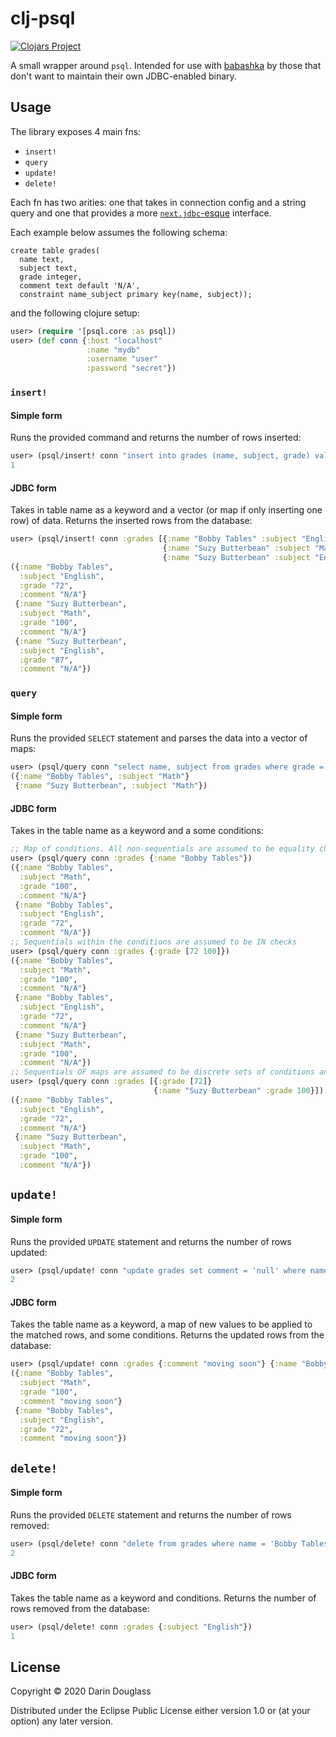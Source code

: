 # clj-psql

[![Clojars Project](https://img.shields.io/clojars/v/douglass/clj-psql.svg)](https://clojars.org/douglass/clj-psql)

A small wrapper around `psql`. Intended for use with [babashka](https://github.com/borkdude/babashka) by those that don't want to maintain their own JDBC-enabled binary.

## Usage

The library exposes 4 main fns:

- `insert!`
- `query`
- `update!`
- `delete!`

Each fn has two arities: one that takes in connection config and a string query and one that provides a more [`next.jdbc`-esque](https://github.com/seancorfield/next-jdbc/) interface.

Each example below assumes the following schema:

```postgres
create table grades(
  name text,
  subject text,
  grade integer,
  comment text default 'N/A',
  constraint name_subject primary key(name, subject));
```

and the following clojure setup:

```clojure
user> (require '[psql.core :as psql])
user> (def conn {:host "localhost"
                 :name "mydb"
                 :username "user"
                 :password "secret"})
```

### `insert!`
#### Simple form
Runs the provided command and returns the number of rows inserted:

```clojure
user> (psql/insert! conn "insert into grades (name, subject, grade) values ('Bobby Tables', 'Math', 100)")
1
```

#### JDBC form
Takes in table name as a keyword and a vector (or map if only inserting one row) of data. Returns the inserted rows from the database:

```clojure
user> (psql/insert! conn :grades [{:name "Bobby Tables" :subject "English" :grade 72}
                                  {:name "Suzy Butterbean" :subject "Math" :grade 100}
                                  {:name "Suzy Butterbean" :subject "English" :grade 87}])
({:name "Bobby Tables",
  :subject "English",
  :grade "72",
  :comment "N/A"}
 {:name "Suzy Butterbean",
  :subject "Math",
  :grade "100",
  :comment "N/A"}
 {:name "Suzy Butterbean",
  :subject "English",
  :grade "87",
  :comment "N/A"})
```

### `query`
#### Simple form
Runs the provided `SELECT` statement and parses the data into a vector of maps:

```clojure
user> (psql/query conn "select name, subject from grades where grade = 100")
({:name "Bobby Tables", :subject "Math"}
 {:name "Suzy Butterbean", :subject "Math"})
```

#### JDBC form
Takes in the table name as a keyword and a some conditions:

```clojure
;; Map of conditions. All non-sequentials are assumed to be equality checks.
user> (psql/query conn :grades {:name "Bobby Tables"})
({:name "Bobby Tables",
  :subject "Math",
  :grade "100",
  :comment "N/A"}
 {:name "Bobby Tables",
  :subject "English",
  :grade "72",
  :comment "N/A"})
;; Sequentials within the conditions are assumed to be IN checks
user> (psql/query conn :grades {:grade [72 100]})
({:name "Bobby Tables",
  :subject "Math",
  :grade "100",
  :comment "N/A"}
 {:name "Bobby Tables",
  :subject "English",
  :grade "72",
  :comment "N/A"}
 {:name "Suzy Butterbean",
  :subject "Math",
  :grade "100",
  :comment "N/A"})
;; Sequentials OF maps are assumed to be discrete sets of conditions and are joined by `OR`
user> (psql/query conn :grades [{:grade [72]}
                                {:name "Suzy Butterbean" :grade 100}])
({:name "Bobby Tables",
  :subject "English",
  :grade "72",
  :comment "N/A"}
 {:name "Suzy Butterbean",
  :subject "Math",
  :grade "100",
  :comment "N/A"})
```

## `update!`
#### Simple form
Runs the provided `UPDATE` statement and returns the number of rows updated:

```clojure
user> (psql/update! conn "update grades set comment = 'null' where name = 'Bobby Tables'")
2
```
#### JDBC form
Takes the table name as a keyword, a map of new values to be applied to the matched rows, and some conditions. Returns the updated rows from the database:

```clojure
user> (psql/update! conn :grades {:comment "moving soon"} {:name "Bobby Tables"})
({:name "Bobby Tables",
  :subject "Math",
  :grade "100",
  :comment "moving soon"}
 {:name "Bobby Tables",
  :subject "English",
  :grade "72",
  :comment "moving soon"})
```

## `delete!`
#### Simple form
Runs the provided `DELETE` statement and returns the number of rows removed:

```clojure
user> (psql/delete! conn "delete from grades where name = 'Bobby Tables'")
2
```

#### JDBC form
Takes the table name as a keyword and conditions. Returns the number of rows removed from the database:

```clojure
user> (psql/delete! conn :grades {:subject "English"})
1 
```

## License

Copyright © 2020 Darin Douglass

Distributed under the Eclipse Public License either version 1.0 or (at your option) any later version.
